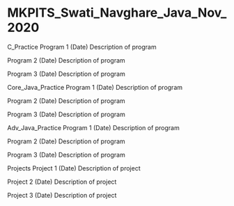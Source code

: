 # MKPITS_Swati_Navghare_Java_Nov_2020
C_Practice
Program 1  (Date)
Description of program

Program 2 (Date)
Description of program

Program 3 (Date)
Description of program

Core_Java_Practice
Program 1 (Date)
Description of program

Program 2 (Date)
Description of program

Program 3 (Date)
Description of program

Adv_Java_Practice
Program 1 (Date)
Description of program

Program 2 (Date)
Description of program

Program 3 (Date)
Description of program

Projects
Project 1 (Date)
Description of project

Project 2 (Date)
Description of project

Project 3 (Date)
Description of project